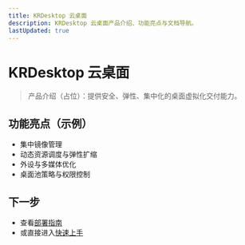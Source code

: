 ```yaml
---
title: KRDesktop 云桌面
description: KRDesktop 云桌面产品介绍、功能亮点与文档导航。
lastUpdated: true
---
```


# KRDesktop 云桌面

<div class="page-updated"><Updated /></div>

<!-- legacy-anchor -->
<h2 id="概览" style="display:none">概览</h2>
<!-- legacy-anchor -->
<h2 id="核心特性占位" style="display:none">核心特性占位</h2>
<!-- legacy-anchor -->
<h2 id="典型架构占位" style="display:none">典型架构占位</h2>
<!-- legacy-anchor -->
<h2 id="许可模式占位" style="display:none">许可模式占位</h2>

> 产品介绍（占位）：提供安全、弹性、集中化的桌面虚拟化交付能力。 <Term name="KRDesktop" desc="桌面虚拟化交付平台" descEn="Desktop Virtualization Delivery Platform" full="KRDesktop 云桌面" fullEn="KRDesktop Cloud Desktop" />

## 功能亮点（示例）
- 集中镜像管理 <Term name="镜像" desc="创建虚拟机或桌面模板的基础介质" descEn="Base media to create VM / desktop templates" full="镜像" fullEn="Image" />
- 动态资源调度与弹性扩缩 <Term name="弹性扩缩" desc="根据负载自动扩容或缩容资源" descEn="Automatically scale resources based on workload" full="弹性伸缩" fullEn="Autoscaling" />
- 外设与多媒体优化 <Term name="多媒体优化" desc="降低音视频传输延迟的协议与策略" descEn="Protocols and strategies to reduce A/V latency" full="多媒体优化" fullEn="Multimedia Optimization" />
- 桌面池策略与权限控制 <Term name="桌面池" desc="按策略批量管理桌面实例的逻辑集合" descEn="Logical collection managing desktops in batch by policy" full="桌面池" fullEn="Desktop Pool" />

## 下一步
- 查看[部署指南](./deployment.md)
- 或直接进入[快速上手](./quick-start.md)
